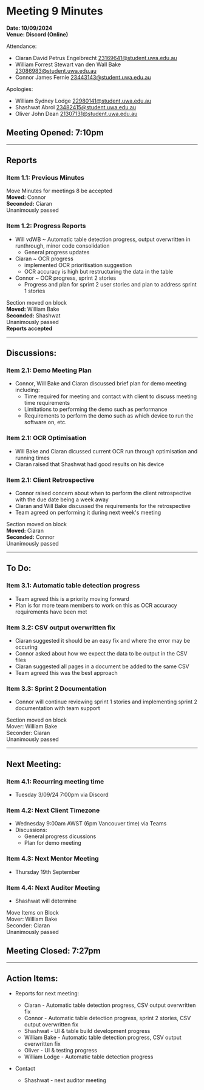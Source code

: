 # **Meeting 9 Minutes**

**Date: 10/09/2024**<br>
**Venue: Discord (Online)**

Attendance:
- Ciaran David Petrus Engelbrecht <23169641@student.uwa.edu.au>
- William Forrest Stewart van den Wall Bake <23086983@student.uwa.edu.au>
- Connor James Fernie <23443143@student.uwa.edu.au>

Apologies: 
- William Sydney Lodge <22980141@student.uwa.edu.au>
- Shashwat Abrol <23482415@student.uwa.edu.au>
- Oliver John Dean <21307131@student.uwa.edu.au>

## Meeting Opened: 7:10pm 

---

## Reports

### Item 1.1: Previous Minutes
Move Minutes for meetings 8 be accepted 
<br> **Moved:** Connor
<br> **Seconded:** Ciaran
<br> Unanimously passed

### Item 1.2: Progress Reports
- Will vdWB ~ Automatic table detection progress, output overwritten in runthrough, minor code consolidation
  - General progress updates
- Ciaran ~ OCR progress
  - implemented OCR prioritisation suggestion
  - OCR accuracy is high but restructuring the data in the table 
- Connor ~ OCR progress, sprint 2 stories
  - Progress and plan for sprint 2 user stories and plan to address sprint 1 stories


Section moved on block
<br> **Moved:** William Bake
<br> **Seconded:** Shashwat
<br> Unanimously passed
<br>**Reports accepted**

---

## Discussions:

### Item 2.1: Demo Meeting Plan 
- Connor, Will Bake and Ciaran discussed brief plan for demo meeting including:
    - Time required for meeting and contact with client to discuss meeting time requirements
    - Limitations to performing the demo such as performance
    - Requirements to perform the demo such as which device to run the software on, etc.

### Item 2.1: OCR Optimisation
- Will Bake and Ciaran dicussed current OCR run through optimisation and running times
- Ciaran raised that Shashwat had good results on his device

### Item 2.1: Client Retrospective
- Connor raised concern about when to perform the client retrospective with the due date being a week away
- Ciaran and Will Bake discussed the requirements for the retrospective
- Team agreed on performing it during next week's meeting


Section moved on block
<br> **Moved:** Ciaran
<br> **Seconded:** Connor
<br> Unanimously passed

---

## To Do:

### Item 3.1: Automatic table detection progress
 - Team agreed this is a priority moving forward
 - Plan is for more team members to work on this as OCR accuracy requirements have been met

### Item 3.2: CSV output overwritten fix
 - Ciaran suggested it should be an easy fix and where the error may be occuring
 - Connor asked about how we expect the data to be output in the CSV files
 - Ciaran suggested all pages in a document be added to the same CSV
 - Team agreed this was the best approach

### Item 3.3: Sprint 2 Documentation
 - Connor will continue reviewing sprint 1 stories and implementing sprint 2 documentation with team support


Section moved on block <br>
Mover: William Bake <br>
Seconder: Ciaran <br>
Unanimously passed

---
## Next Meeting:

### Item 4.1: Recurring meeting time
- Tuesday 3/09/24 7:00pm via Discord 

### Item 4.2: Next Client Timezone
- Wednesday 9:00am AWST (6pm Vancouver time) via Teams
- Discussions:
    - General progress dicussions
    - Plan for demo meeting

### Item 4.3: Next Mentor Meeting
- Thursday 19th September

### Item 4.4: Next Auditor Meeting
- Shashwat will determine

Move Items on Block <br>
Mover: William Bake <br>
Seconder: Ciaran <br>
Unanimously passed

## Meeting Closed: 7:27pm 

---

## Action Items:
- Reports for next meeting:
    + Ciaran - Automatic table detection progress, CSV output overwritten fix
	+ Connor - Automatic table detection progress, sprint 2 stories, CSV output overwritten fix
	+ Shashwat - UI & table build development progress
	+ William Bake - Automatic table detection progress, CSV output overwritten fix
	+ Oliver - UI & testing progress
	+ William Lodge - Automatic table detection progress
 
- Contact
	+ Shashwat - next auditor meeting
